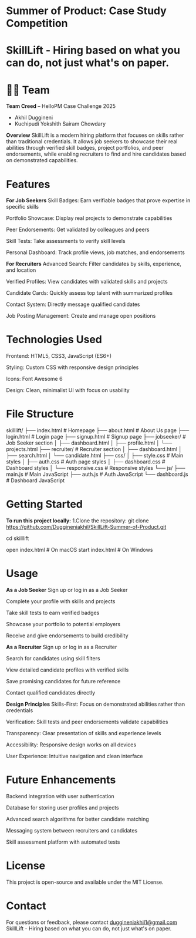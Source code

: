 # Summer of Product: Case Study Competition
# SkillLift - Hiring based on what you can do, not just what's on paper.

# 🧑‍💻 Team

**Team Creed** – HelloPM Case Challenge 2025  
- Akhil Duggineni  
- Kuchipudi Yokshith Sairam Chowdary

**Overview**
SkillLift is a modern hiring platform that focuses on skills rather than traditional credentials. It allows job seekers to showcase their real abilities through verified skill badges, project portfolios, and peer endorsements, while enabling recruiters to find and hire candidates based on demonstrated capabilities.

# Features
**For Job Seekers**
Skill Badges: Earn verifiable badges that prove expertise in specific skills

Portfolio Showcase: Display real projects to demonstrate capabilities

Peer Endorsements: Get validated by colleagues and peers

Skill Tests: Take assessments to verify skill levels

Personal Dashboard: Track profile views, job matches, and endorsements

**For Recruiters**
Advanced Search: Filter candidates by skills, experience, and location

Verified Profiles: View candidates with validated skills and projects

Candidate Cards: Quickly assess top talent with summarized profiles

Contact System: Directly message qualified candidates

Job Posting Management: Create and manage open positions

# Technologies Used
Frontend: HTML5, CSS3, JavaScript (ES6+)

Styling: Custom CSS with responsive design principles

Icons: Font Awesome 6

Design: Clean, minimalist UI with focus on usability
# File Structure
skilllift/
├── index.html          # Homepage
├── about.html          # About Us page
├── login.html          # Login page
├── signup.html         # Signup page
├── jobseeker/          # Job Seeker section
│   ├── dashboard.html
│   ├── profile.html
│   └── projects.html
├── recruiter/          # Recruiter section
│   ├── dashboard.html
│   ├── search.html
│   └── candidate.html
├── css/
│   ├── style.css       # Main styles
│   ├── auth.css       # Auth page styles
│   ├── dashboard.css  # Dashboard styles
│   └── responsive.css # Responsive styles
└── js/
    ├── main.js        # Main JavaScript
    ├── auth.js        # Auth JavaScript
    └── dashboard.js   # Dashboard JavaScript

# Getting Started
**To run this project locally:**
1.Clone the repository:
git clone https://github.com/Duggineniakhil/SkillLift-Summer-of-Product.git

cd skilllift

open index.html  # On macOS
start index.html # On Windows

# Usage
**As a Job Seeker**
Sign up or log in as a Job Seeker

Complete your profile with skills and projects

Take skill tests to earn verified badges

Showcase your portfolio to potential employers

Receive and give endorsements to build credibility

**As a Recruiter**
Sign up or log in as a Recruiter

Search for candidates using skill filters

View detailed candidate profiles with verified skills

Save promising candidates for future reference

Contact qualified candidates directly

**Design Principles**
Skills-First: Focus on demonstrated abilities rather than credentials

Verification: Skill tests and peer endorsements validate capabilities

Transparency: Clear presentation of skills and experience levels

Accessibility: Responsive design works on all devices

User Experience: Intuitive navigation and clean interface

# Future Enhancements
Backend integration with user authentication

Database for storing user profiles and projects

Advanced search algorithms for better candidate matching

Messaging system between recruiters and candidates

Skill assessment platform with automated tests

# License
This project is open-source and available under the MIT License.

# Contact
For questions or feedback, please contact duggineniakhil1@gmail.com
SkillLift - Hiring based on what you can do, not just what's on paper.
